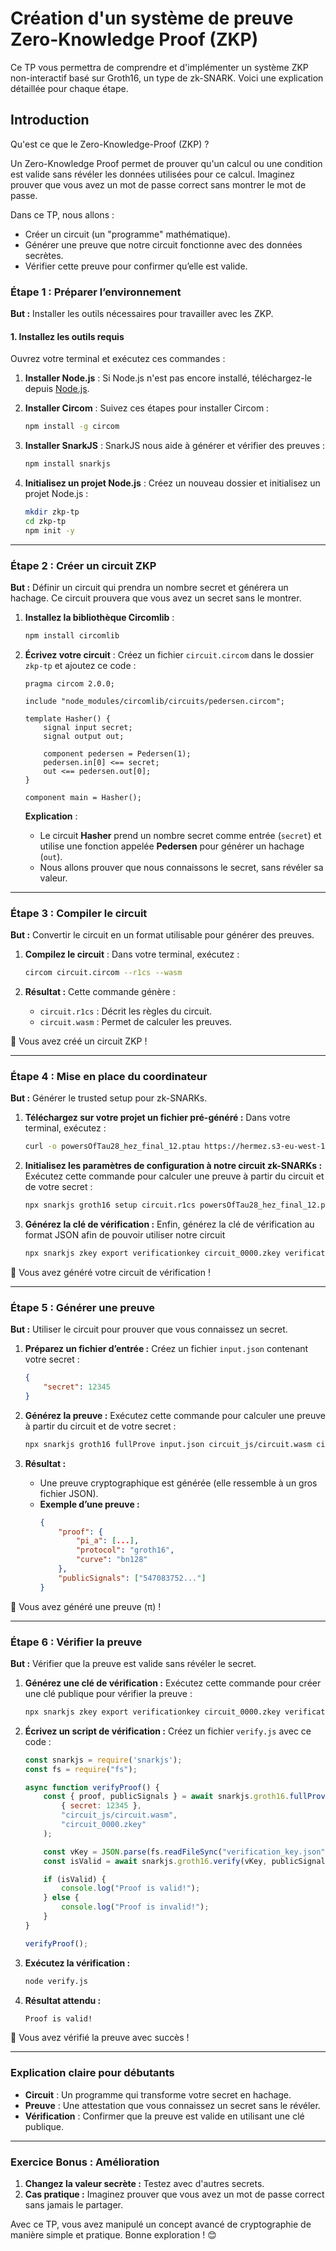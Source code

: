 # Création d'un système de preuve Zero-Knowledge Proof (ZKP)

Ce TP vous permettra de comprendre et d'implémenter un système ZKP non-interactif basé sur Groth16, un type de zk-SNARK. Voici une explication détaillée pour chaque étape.

## Introduction

Qu'est ce que le Zero-Knowledge-Proof (ZKP) ?

Un Zero-Knowledge Proof permet de prouver qu'un calcul ou une condition est valide sans révéler les données utilisées pour ce calcul. Imaginez prouver que vous avez un mot de passe correct sans montrer le mot de passe.

Dans ce TP, nous allons :

- Créer un circuit (un "programme" mathématique).
- Générer une preuve que notre circuit fonctionne avec des données secrètes.
- Vérifier cette preuve pour confirmer qu’elle est valide.


### **Étape 1 : Préparer l’environnement**
**But :** Installer les outils nécessaires pour travailler avec les ZKP.

#### **1. Installez les outils requis**
Ouvrez votre terminal et exécutez ces commandes :
1. **Installer Node.js** :
   Si Node.js n'est pas encore installé, téléchargez-le depuis [Node.js](https://nodejs.org/).

2. **Installer Circom** :
   Suivez ces étapes pour installer Circom :
   ```bash
   npm install -g circom
   ```

3. **Installer SnarkJS** :
   SnarkJS nous aide à générer et vérifier des preuves :
   ```bash
   npm install snarkjs
   ```

4. **Initialisez un projet Node.js** :
   Créez un nouveau dossier et initialisez un projet Node.js :
   ```bash
   mkdir zkp-tp
   cd zkp-tp
   npm init -y
   ```

---

### **Étape 2 : Créer un circuit ZKP**
**But :** Définir un circuit qui prendra un nombre secret et générera un hachage. Ce circuit prouvera que vous avez un secret sans le montrer.

1. **Installez la bibliothèque Circomlib** :
   ```bash
   npm install circomlib
   ```

2. **Écrivez votre circuit** :
   Créez un fichier `circuit.circom` dans le dossier `zkp-tp` et ajoutez ce code :
   ```circom
   pragma circom 2.0.0;

   include "node_modules/circomlib/circuits/pedersen.circom";

   template Hasher() {
       signal input secret;
       signal output out;

       component pedersen = Pedersen(1);
       pedersen.in[0] <== secret;
       out <== pedersen.out[0];
   }

   component main = Hasher();
   ```

   **Explication** :
   - Le circuit **Hasher** prend un nombre secret comme entrée (`secret`) et utilise une fonction appelée **Pedersen** pour générer un hachage (`out`).
   - Nous allons prouver que nous connaissons le secret, sans révéler sa valeur.

---

### **Étape 3 : Compiler le circuit**
**But :** Convertir le circuit en un format utilisable pour générer des preuves.

1. **Compilez le circuit** :
   Dans votre terminal, exécutez :
   ```bash
   circom circuit.circom --r1cs --wasm
   ```

2. **Résultat :**
   Cette commande génère :
   - `circuit.r1cs` : Décrit les règles du circuit.
   - `circuit.wasm` : Permet de calculer les preuves.

🎉 Vous avez créé un circuit ZKP !

---

### **Étape 4 : Mise en place du coordinateur**
**But :** Générer le trusted setup pour zk-SNARKs.

1. **Téléchargez sur votre projet un fichier pré-généré :**
   Dans votre terminal, exécutez :
   ```bash
   curl -o powersOfTau28_hez_final_12.ptau https://hermez.s3-eu-west-1.amazonaws.com/powersOfTau28_hez_final_12.ptau
   ```

2. **Initialisez les paramètres de configuration à notre circuit zk-SNARKs :**
   Exécutez cette commande pour calculer une preuve à partir du circuit et de votre secret :
   ```bash
   npx snarkjs groth16 setup circuit.r1cs powersOfTau28_hez_final_12.ptau circuit_0000.zkey
   ```

3. **Générez la clé de vérification :**
   Enfin, générez la clé de vérification au format JSON afin de pouvoir utiliser notre circuit
   ```bash
   npx snarkjs zkey export verificationkey circuit_0000.zkey verification_key.json
   ```

🎉 Vous avez généré votre circuit de vérification !

---

### **Étape 5 : Générer une preuve**
**But :** Utiliser le circuit pour prouver que vous connaissez un secret.

1. **Préparez un fichier d’entrée :**
   Créez un fichier `input.json` contenant votre secret :
   ```json
   {
       "secret": 12345
   }
   ```

2. **Générez la preuve :**
   Exécutez cette commande pour calculer une preuve à partir du circuit et de votre secret :
   ```bash
   npx snarkjs groth16 fullProve input.json circuit_js/circuit.wasm circuit_0000.zkey
   ```

3. **Résultat :**
   - Une preuve cryptographique est générée (elle ressemble à un gros fichier JSON).
   - **Exemple d’une preuve :**
     ```json
     {
         "proof": {
             "pi_a": [...],
             "protocol": "groth16",
             "curve": "bn128"
         },
         "publicSignals": ["547083752..."]
     }
     ```

🎉 Vous avez généré une preuve (π) !

---

### **Étape 6 : Vérifier la preuve**
**But :** Vérifier que la preuve est valide sans révéler le secret.

1. **Générez une clé de vérification :**
   Exécutez cette commande pour créer une clé publique pour vérifier la preuve :
   ```bash
   npx snarkjs zkey export verificationkey circuit_0000.zkey verification_key.json
   ```

2. **Écrivez un script de vérification :**
   Créez un fichier `verify.js` avec ce code :
   ```javascript
   const snarkjs = require('snarkjs');
   const fs = require("fs");

   async function verifyProof() {
       const { proof, publicSignals } = await snarkjs.groth16.fullProve(
           { secret: 12345 }, 
           "circuit_js/circuit.wasm", 
           "circuit_0000.zkey"
       );

       const vKey = JSON.parse(fs.readFileSync("verification_key.json"));
       const isValid = await snarkjs.groth16.verify(vKey, publicSignals, proof);

       if (isValid) {
           console.log("Proof is valid!");
       } else {
           console.log("Proof is invalid!");
       }
   }

   verifyProof();
   ```

3. **Exécutez la vérification :**
   ```bash
   node verify.js
   ```

4. **Résultat attendu :**
   ```bash
   Proof is valid!
   ```

🎉 Vous avez vérifié la preuve avec succès !

---

### **Explication claire pour débutants**
- **Circuit** : Un programme qui transforme votre secret en hachage.
- **Preuve** : Une attestation que vous connaissez un secret sans le révéler.
- **Vérification** : Confirmer que la preuve est valide en utilisant une clé publique.

---

### **Exercice Bonus : Amélioration**
1. **Changez la valeur secrète :** Testez avec d'autres secrets.
2. **Cas pratique :** Imaginez prouver que vous avez un mot de passe correct sans jamais le partager.

Avec ce TP, vous avez manipulé un concept avancé de cryptographie de manière simple et pratique. Bonne exploration ! 😊
